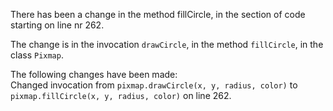 There has been a change in the method fillCircle, in the section of code starting on line nr 262.
  
The change is in the invocation ```drawCircle```, in the method ```fillCircle```, in the class ```Pixmap```.
  
The following changes have been made:  
Changed invocation from ```pixmap.drawCircle(x, y, radius, color)``` to ```pixmap.fillCircle(x, y, radius, color)``` on line 262.  
